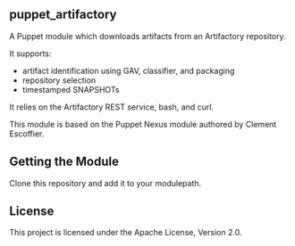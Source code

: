 puppet_artifactory
------------------

A Puppet module which downloads artifacts from an Artifactory repository.

It supports:
- artifact identification using GAV, classifier, and packaging
- repository selection
- timestamped SNAPSHOTs

It relies on the Artifactory REST service, bash, and curl.

This module is based on the Puppet Nexus module authored by Clement Escoffier.

Getting the Module
------------------

Clone this repository and add it to your modulepath.

License
-------

This project is licensed under the Apache License, Version 2.0.

